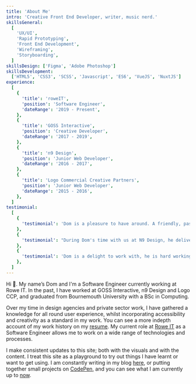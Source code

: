 ```yaml
---
title: 'About Me'
intro: 'Creative Front End Developer, writer, music nerd.'
skillsGeneral:
  [
    'UX/UI',
    'Rapid Prototyping',
    'Front End Development',
    'Wireframing',
    'Storyboarding',
  ]
skillsDesign: ['Figma', 'Adobe Photoshop']
skillsDevelopment:
  ['HTML5', 'CSS3', 'SCSS', 'Javascript', 'ES6', 'VueJS', 'NuxtJS']
experience:
  [
    {
      'title': 'roweIT',
      'position': 'Software Engineer',
      'dateRange': '2019 - Present',
    },
    {
      'title': 'GOSS Interactive',
      'position': 'Creative Developer',
      'dateRange': '2017 - 2019',
    },
    {
      'title': 'n9 Design',
      'position': 'Junior Web Developer',
      'dateRange': '2016 - 2017',
    },
    {
      'title': 'Logo Commercial Creative Partners',
      'position': 'Junior Web Developer',
      'dateRange': '2015 - 2016',
    },
  ]
testimonial:
  [
    {
      'testimonial': 'Dom is a pleasure to have around. A friendly, passionate, motivated individual who will stop at nothing to help if needed. Dom is a self driven guy who works equally well on his own as he does as part of a team. He is always looking for better ways to create solutions to problems and is great at dissecting code to create innovative creative. Highly recommended.',
    },
    {
      'testimonial': "During Dom's time with us at N9 Design, he delivered on every task thrown at him. He fitted in really well within our team and wasn't phased by our need for a very mixed skill-set, including full tech' responsibility on projects. Dom brings an air of calm and can-do with him and will be an asset to any team.",
    },
    {
      'testimonial': 'Dom is a delight to work with, he is hard working and will complete given projects/tasks to a very high standard. I enjoy working alongside Dom and think he is a great asset to any team.',
    },
  ]
---
```


Hi 👋. My name’s Dom and I'm a Software Engineer currently working at Rowe IT. In the past, I have worked at GOSS Interactive, n9 Design and Logo CCP, and graduated from Bournemouth University with a BSc in Computing.

Over my time in design agencies and private sector work, I have gathered a knowledge for all round user experience, whilst incorporating accessibility and creativity as a standard in my work. You can see a more indepth account of my work history on my <a href="/docs/resume.pdf" target="_blank" rel="noopener">resume</a>. My current role at [Rowe IT](https://roweit.co.uk) as a Software Engineer allows me to work on a wide range of technologies and processes.

I make consistent updates to this site; both with the visuals and with the content. I treat this site as a playground to try out things I have learnt or want to get using. I am constantly writing in my blog <a href="/articles">here</a>, or putting together small projects on [CodePen](https://codepen.io/dominickjay217/), and you can see what I am currently up to <a href="/now">now</a>.
